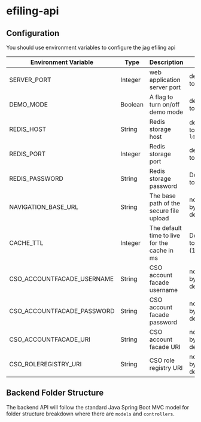 # efiling-api

## Configuration

You should use environment variables to configure the jag efiling api

| Environment Variable | Type | Description | Notes |
| --- | --- | --- | --- |
| SERVER_PORT | Integer | web application server port | defaulted to `8080` |
| DEMO_MODE | Boolean | A flag to turn on/off demo mode | defaulted to `false` |
| REDIS_HOST | String | Redis storage host | defaulted to `localhost` |
| REDIS_PORT | Integer | Redis storage port | defaulted to `6379` |
| REDIS_PASSWORD | String | Redis storage password | Defaulted to `admin` |
| NAVIGATION_BASE_URL | String | The base path of the secure file upload | not set by default |
| CACHE_TTL | Integer | The default time to live for the cache in ms | Defaulted to `600000` (10 min) |
| CSO_ACCOUNTFACADE_USERNAME | String | CSO account facade username | not set by default |
| CSO_ACCOUNTFACADE_PASSWORD | String | CSO account facade password | not set by default |
| CSO_ACCOUNTFACADE_URI | String | CSO account facade URI | not set by default |
| CSO_ROLEREGISTRY_URI | String | CSO role registry URI | not set by default |

## Backend Folder Structure

The backend API will follow the standard Java Spring Boot MVC model for folder structure breakdown where there are `models` and `controllers`.
